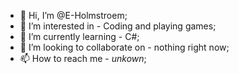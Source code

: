 - 👋 Hi, I’m @E-Holmstroem;
- 👀 I’m interested in - Coding and playing games;
- 🌱 I’m currently learning - C#;
- 💞️ I’m looking to collaborate on - nothing right now;
- 📫 How to reach me - *unkown*;

<!---
E-Holmstroem/E-Holmstroem is a ✨ special ✨ repository because its `README.md` (this file) appears on your GitHub profile.
You can click the Preview link to take a look at your changes.
--->
